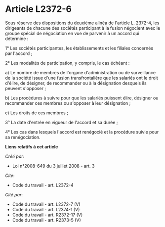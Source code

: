 # Article L2372-6

Sous réserve des dispositions du deuxième alinéa de l'article L. 2372-4, les dirigeants de chacune des sociétés participant à
la fusion négocient avec le groupe spécial de négociation en vue de parvenir à un accord qui détermine : 

1° Les sociétés participantes, les établissements et les filiales concernés par l'accord ; 

2° Les modalités de participation, y compris, le cas échéant : 

a) Le nombre de membres de l'organe d'administration ou de surveillance de la société issue d'une fusion transfrontalière que
les salariés ont le droit d'élire, de désigner, de recommander ou à la désignation desquels ils peuvent s'opposer ; 

b) Les procédures à suivre pour que les salariés puissent élire, désigner ou recommander ces membres ou s'opposer à leur
désignation ; 

c) Les droits de ces membres ; 

3° La date d'entrée en vigueur de l'accord et sa durée ; 

4° Les cas dans lesquels l'accord est renégocié et la procédure suivie pour sa renégociation.

**Liens relatifs à cet article**

_Créé par_:

  - Loi n°2008-649 du 3 juillet 2008 - art. 3

_Cite_:

  - Code du travail - art. L2372-4

_Cité par_:

  - Code du travail - art. L2372-7 (V)
  - Code du travail - art. L2374-1 (V)
  - Code du travail - art. R2372-17 (V)
  - Code du travail - art. R2373-5 (V)
